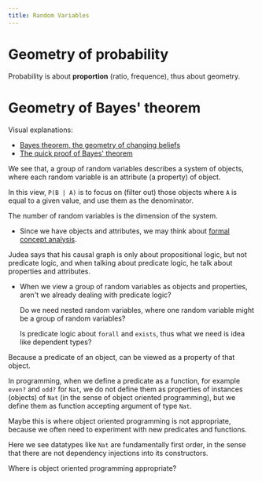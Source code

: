 ```yaml
---
title: Random Variables
---
```


# Geometry of probability

Probability is about **proportion** (ratio, frequence),
thus about geometry.

# Geometry of Bayes' theorem

Visual explanations:

- [Bayes theorem, the geometry of changing beliefs](https://www.youtube.com/watch?v=HZGCoVF3YvM)
- [The quick proof of Bayes' theorem](https://www.youtube.com/watch?v=U_85TaXbeIo)

We see that, a group of random variables describes a system of objects,
where each random variable is an attribute (a property) of object.

In this view, `P(B | A)` is to focus on (filter out) those objects
where `A` is equal to a given value,
and use them as the denominator.

The number of random variables is the dimension of the system.

- Since we have objects and attributes,
  we may think about [formal concept analysis](https://en.wikipedia.org/wiki/Formal_concept_analysis).

Judea says that his causal graph is only about propositional logic,
but not predicate logic, and when talking about predicate logic,
he talk about properties and attributes.

- When we view a group of random variables as objects and properties,
  aren't we already dealing with predicate logic?

  Do we need nested random variables,
  where one random variable might be a group of random variables?

  Is predicate logic about `forall` and `exists`,
  thus what we need is idea like dependent types?

Because a predicate of an object, can be viewed as a property of that object.

In programming, when we define a predicate as a function,
for example `even?` and `odd?` for `Nat`,
we do not define them as properties of instances (objects) of `Nat`
(in the sense of object oriented programming),
but we define them as function accepting argument of type `Nat`.

Maybe this is where object oriented programming is not appropriate,
because we often need to experiment with new predicates and functions.

Here we see datatypes like `Nat` are fundamentally first order,
in the sense that there are not dependency injections into its constructors.

Where is object oriented programming appropriate?
